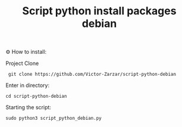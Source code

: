 <h1 align="center" id="header">
 Script python install packages debian
</h1>
  
<br />

⚙️ How to install:

Project Clone

     git clone https://github.com/Victor-Zarzar/script-python-debian

Enter in directory:

    cd script-python-debian      

Starting the script:

    sudo python3 script_python_debian.py
